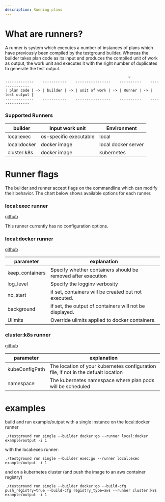 ```yaml
---
description: Running plans
---
```


# What are runners?

A runner is system which executes a number of instances of plans which have previously been compiled by the testground builder. Whereas the builder takes plan code as its input and produces the compiled unit of work as output, the work unit and executes it with the right number of duplicates to generate the test output.

```
                                                        ☟
-------------    -----------    ----------------    ----------    ---------------
| plan code | -> | builder | -> | unit of work | -> | Runner | -> | test output |
-------------    -----------    ----------------    ----------    ---------------
```


### Supported Runners

| builder      | input work unit        | Environment         | 
|--------------|------------------------|---------------------|
| local:exec   | os-specific executable | local               |
| local:docker | docker image           | local docker server |
| cluster:k8s  | docker image           | kubernetes          |


# Runner flags
The builder and runner accept flags on the commandline which can modify their behavior. The chart below shows available options for each runner.

### local:exec runner

[github](https://github.com/ipfs/testground/blob/master/pkg/runner/local_exec.go#L42)

This runner currently has no configuration options.

### local:docker runner
[github](https://github.com/ipfs/testground/blob/master/pkg/runner/local_docker.go#L49)

| parameter       | explanation                                                   |
|-----------------|---------------------------------------------------------------|
| keep_containers |  Specify whether containers should be removed after execution |
| log_level       | Specify the logginv verbosity                                 |
| no_start        | if set, containers will be created but not executed.          |
| background      | if set, the output of containers will not be displayed.       |
| Ulimits         | Override ulimits applied to docker containers.                |

### cluster:k8s runner
[github](https://github.com/ipfs/testground/blob/master/pkg/runner/cluster_k8s.go#L120)

| parameter      | explanation                                                                         |
|----------------|-------------------------------------------------------------------------------------|
| kubeConfigPath |  The location of your kubernetes configuration file, if not in the defualt location |
| namespace      | The kubernetes namespace where plan pods will be scheduled                          |


# examples

build and run example/output with a single instance on the local:docker runner
```
./testground run single --builder docker:go --runner local:docker example/output -i 1

```

with the local:exec runner:

```
./testground run single --builder exec:go --runner local:exec example/output -i 1

```

and on a kubernetes cluster (and push the image to an aws container registry)

```
./testground run single --builder docker:go --build-cfg push_registry=true --build-cfg registry_type=aws --runner cluster:k8s example/output -i 1
```

